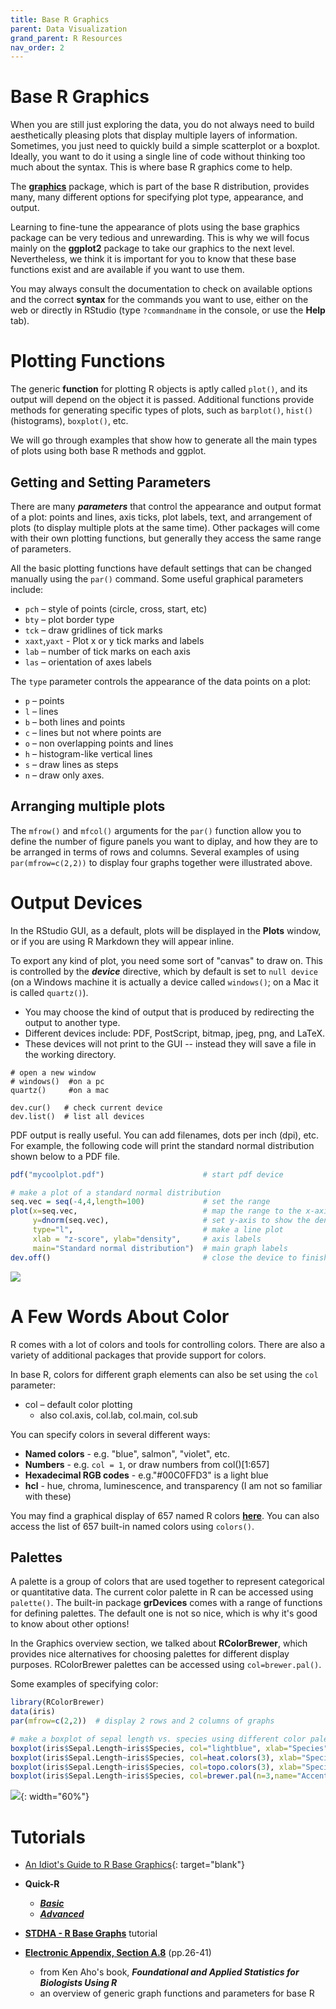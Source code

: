 ```yaml
---
title: Base R Graphics
parent: Data Visualization
grand_parent: R Resources
nav_order: 2
---
```


# Base R Graphics

When you are still just exploring the data, you do not always need to build aesthetically pleasing plots that display multiple layers of information. Sometimes, you just need to quickly build a simple scatterplot or a boxplot. Ideally, you want to do it using a single line of code without thinking too much about the syntax. This is where base R graphics come to help.

The [**graphics**](https://www.rdocumentation.org/packages/graphics/versions/3.6.2) package, which is part of the base R distribution, provides many, many different options for specifying plot type, appearance, and output.

Learning to fine-tune the appearance of plots using the base graphics package can be very tedious and unrewarding. This is why we will focus mainly on the **ggplot2** package to take our graphics to the next level. Nevertheless, we think it is important for you to know that these base functions exist and are available if you want to use them.

You may always consult the documentation to check on available options and the correct **syntax** for the commands you want to use, either on the web or directly in RStudio (type `?commandname` in the console, or use the **Help** tab).


# Plotting Functions

The generic **function** for plotting R objects is aptly called `plot()`, and its output will depend on the object it is passed. Additional functions provide methods for generating specific types of plots, such as `barplot()`, `hist()` (histograms), ``boxplot()``, etc.

We will go through examples that show how to generate all the main types of plots using both base R methods and ggplot.


## Getting and Setting Parameters

There are many ***parameters*** that control the appearance and output format of a plot: points and lines, axis ticks, plot labels, text, and arrangement of plots (to display multiple plots at the same time). Other packages will come with their own plotting functions, but generally they access the same range of parameters.

All the basic plotting functions have default settings that can be changed manually using the `par()` command. Some useful graphical parameters include:

+ `pch` – style of points (circle, cross, start, etc)
+ `bty` – plot border type
+ `tck` – draw gridlines of tick marks
+ `xaxt`,`yaxt` - Plot x or y tick marks and labels
+ `lab` – number of tick marks on each axis
+ `las` – orientation of axes labels

The `type` parameter controls the appearance of the data points on a plot:

+ `p` – points
+ `l` – lines
+ `b` – both lines and points
+ `c` – lines but not where points are
+ `o` – non overlapping points and lines
+ `h` – histogram-like vertical lines
+ `s` – draw lines as steps
+ `n` – draw only axes.

## Arranging multiple plots

The `mfrow()` and `mfcol()` arguments for the `par()` function allow you to define the number of
figure panels you want to diplay, and how they are to be arranged in terms of rows and columns. Several examples of using `par(mfrow=c(2,2))` to display four graphs together were illustrated above.


# Output Devices

In the RStudio GUI, as a default, plots will be displayed in the **Plots** window, or if you are using R Markdown they will appear inline.

To export any kind of plot, you need some sort of "canvas" to draw on. This is controlled by the ***device*** directive, which by default is set to `null device` (on a Windows machine it is actually a device called `windows()`; on a Mac it is called `quartz()`).

+ You may choose the kind of output that is produced by redirecting the output to another type.
+ Different devices include: PDF, PostScript, bitmap, jpeg, png, and LaTeX.
+ These devices will not print to the GUI -- instead they will save a file in the working directory.

```{r}
# open a new window
# windows()  #on a pc
quartz()     #on a mac

dev.cur()   # check current device
dev.list()  # list all devices
```

PDF output is really useful. You can add filenames, dots per inch (dpi), etc. For example, the following code will print the standard normal distribution shown below to a PDF file.

```r
pdf("mycoolplot.pdf")                      # start pdf device

# make a plot of a standard normal distribution
seq.vec = seq(-4,4,length=100)             # set the range     
plot(x=seq.vec,                            # map the range to the x-axis
     y=dnorm(seq.vec),                     # set y-axis to show the density
     type="l",                             # make a line plot
     xlab = "z-score", ylab="density",     # axis labels
     main="Standard normal distribution")  # main graph labels
dev.off()                                  # close the device to finish
```

![](Images/std_norm.png)


# A Few Words About Color

R comes with a lot of colors and tools for controlling colors. There are also a variety of additional packages
that provide support for colors.

In base R, colors for different graph elements can also be set using the `col` parameter:

+ col – default color plotting
  + also col.axis, col.lab, col.main, col.sub

You can specify colors in several different ways:

+ **Named colors** - e.g. "blue", salmon", "violet", etc.
+ **Numbers** - e.g. `col = 1`, or draw numbers from col()[1:657]
+ **Hexadecimal RGB codes** - e.g."#00C0FFD3" is a light blue
+ **hcl** - hue, chroma, luminescence, and transparency (I am not so familiar with these)

You may find a graphical display of 657 named R colors [**here**](https://www.datanovia.com/en/blog/awesome-list-of-657-r-color-names/). You can also access the list of 657 built-in named colors using `colors()`.


## Palettes

A palette is a group of colors that are used together to represent categorical or quantitative data.
The current color palette in R can be accessed using `palette()`.
The built-in package **grDevices** comes with a range of functions for defining palettes.
The default one is not so nice, which is why it's good to know about other options!

In the Graphics overview section, we talked about **RColorBrewer**, which provides
nice alternatives for choosing palettes for different display purposes.
RColorBrewer palettes can be accessed using `col=brewer.pal()`.

Some examples of specifying color:

```r
library(RColorBrewer)
data(iris)
par(mfrow=c(2,2))  # display 2 rows and 2 columns of graphs

# make a boxplot of sepal length vs. species using different color palettes
boxplot(iris$Sepal.Length~iris$Species, col="lightblue", xlab="Species", ylab="Sepal Length")
boxplot(iris$Sepal.Length~iris$Species, col=heat.colors(3), xlab="Species", ylab="Sepal Length")
boxplot(iris$Sepal.Length~iris$Species, col=topo.colors(3), xlab="Species", ylab="Sepal Length")
boxplot(iris$Sepal.Length~iris$Species, col=brewer.pal(n=3,name="Accent"), xlab="Species", ylab="Sepal Length")
```

![](Images/iris_boxplots_color.png){: width="60%"}


# Tutorials

+ [An Idiot's Guide to R Base Graphics](https://rstudio-pubs-static.s3.amazonaws.com/7953_4e3efd5b9415444ca065b1167862c349.html){: target="blank"}

+ **Quick-R**
  - [***Basic***](https://www.statmethods.net/graphs/index.html)     
  - [***Advanced***](https://www.statmethods.net/advgraphs/index.html)
+ [**STDHA - R Base Graphs**](http://www.sthda.com/english/wiki/r-base-graphs) tutorial
+ [**Electronic Appendix, Section A.8**](https://drive.google.com/file/d/0BxPAku5Rir7LRXZ1YTN6ZkdIWDg/view?usp=sharing&resourcekey=0-qWCk3At5SA6zTWLIjadAaQ) (pp.26-41)
  - from Ken Aho's book, ***Foundational and Applied Statistics for Biologists Using R***
  - an overview of generic graph functions and parameters for base R
